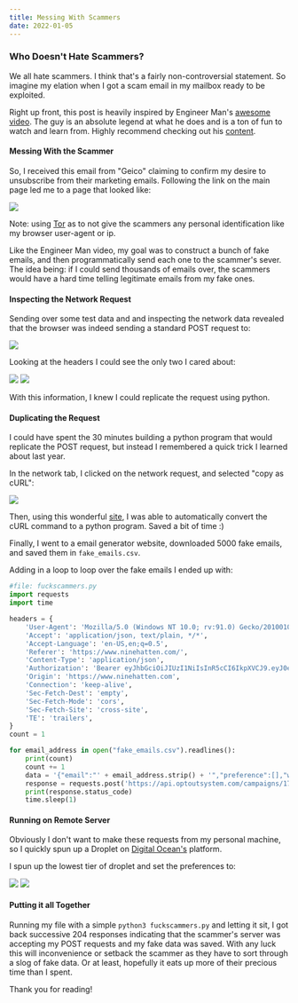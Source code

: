 ```yaml
---
title: Messing With Scammers
date: 2022-01-05
---
```


### Who Doesn't Hate Scammers?

We all hate scammers. I think that's a fairly non-controversial statement. So imagine my elation when I got a scam email in my mailbox ready to be exploited. 

Right up front, this post is heavily inspired by Engineer Man's [awesome video](https://www.youtube.com/watch?v=UtNYzv8gLbs). The guy is an absolute legend at what he does and is a ton of fun to watch and learn from. Highly recommend checking out his [content](https://www.youtube.com/c/EngineerMan).

#### Messing With the Scammer

So, I received this email from "Geico" claiming to confirm my desire to unsubscribe from their marketing emails. Following the link on the main page led me to a page that looked like:

![](/images/scam-form.png)

Note: using [Tor](https://www.torproject.org/) as to not give the scammers any personal identification like my browser user-agent or ip.

Like the Engineer Man video, my goal was to construct a bunch of fake emails, and then programmatically send each one to the scammer's sever. The idea being: if I could send thousands of emails over, the scammers would have a hard time telling legitimate emails from my fake ones. 

#### Inspecting the Network Request

Sending over some test data and and inspecting the network data revealed that the browser was indeed sending a standard POST request to:

![](/images/post-url.png)

Looking at the headers I could see the only two I cared about:

![](/images/ct-header.png)
![](/images/auth-header.png)

With this information, I knew I could replicate the request using python.

#### Duplicating the Request

I could have spent the 30 minutes building a python program that would replicate the POST request, but instead I remembered a quick trick I learned about last year.

In the network tab, I clicked on the network request, and selected "copy as cURL":

![](/images/copy-curl.png)

Then, using this wonderful [site](https://curlconverter.com/), I was able to automatically convert the cURL command to a python program. Saved a bit of time :)

Finally, I went to a email generator website, downloaded 5000 fake emails, and saved them in `fake_emails.csv`.

Adding in a loop to loop over the fake emails I ended up with:
```python
#file: fuckscammers.py
import requests
import time

headers = {
    'User-Agent': 'Mozilla/5.0 (Windows NT 10.0; rv:91.0) Gecko/20100101 Firefox/91.0',
    'Accept': 'application/json, text/plain, */*',
    'Accept-Language': 'en-US,en;q=0.5',
    'Referer': 'https://www.ninehatten.com/',
    'Content-Type': 'application/json',
    'Authorization': 'Bearer eyJhbGciOiJIUzI1NiIsInR5cCI6IkpXVCJ9.eyJ0eXBlIjoib3B0b3V0IiwiY2FtcGFpZ25faWQiOjE3NzIwMywibWFpbGVyX2lkIjoxMTA4NTEsImNtYV9pZCI6MzAwMzUzMjEsImlhdCI6MTY0MTM5NTQzNiwiZXhwIjoxNjQzMjA5ODM2fQ.n-o3p4N-gdNOtwMAiq9qss3c69Sya4veoya9gSXqIV8',
    'Origin': 'https://www.ninehatten.com',
    'Connection': 'keep-alive',
    'Sec-Fetch-Dest': 'empty',
    'Sec-Fetch-Mode': 'cors',
    'Sec-Fetch-Site': 'cross-site',
    'TE': 'trailers',
}
count = 1

for email_address in open("fake_emails.csv").readlines():
    print(count)
    count += 1
    data = '{"email":"' + email_address.strip() + '","preference":[],"wasRedirectedToAds":false}'
    response = requests.post('https://api.optoutsystem.com/campaigns/177203/optout-emails', headers=headers, data=data)
    print(response.status_code)
    time.sleep(1)
```

#### Running on Remote Server

Obviously I don't want to make these requests from my personal machine, so I quickly spun up a Droplet on [Digital Ocean's](https://www.digitalocean.com/) platform.

I spun up the lowest tier of droplet and set the preferences to:

![](/images/droplet-location.png)
![](/images/droplet-name.png)

#### Putting it all Together

Running my file with a simple `python3 fuckscammers.py` and letting it sit, I got back successive 204 responses indicating that the scammer's server was accepting my POST requests and my fake data was saved. With any luck this will inconvenience or setback the scammer as they have to sort through a slog of fake data. Or at least, hopefully it eats up more of their precious time than I spent. 

Thank you for reading!